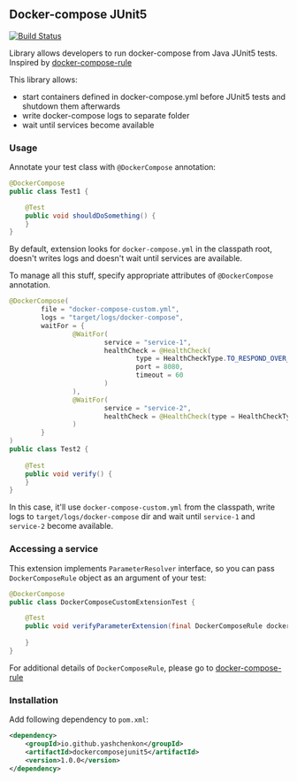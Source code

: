 ## Docker-compose JUnit5
[![Build Status](https://travis-ci.org/YashchenkoN/dockercomposejunit5.svg?branch=master)](https://travis-ci.org/YashchenkoN/dockercomposejunit5)

Library allows developers to run docker-compose from Java JUnit5 tests.
Inspired by [docker-compose-rule](https://github.com/palantir/docker-compose-rule)

This library allows:

- start containers defined in docker-compose.yml before JUnit5 tests and shutdown them afterwards
- write docker-compose logs to separate folder
- wait until services become available

### Usage
Annotate your test class with `@DockerCompose` annotation:

```java
@DockerCompose
public class Test1 {

    @Test
    public void shouldDoSomething() {
    }
}
```

By default, extension looks for `docker-compose.yml` in the classpath root, doesn't writes logs and doesn't wait until
services are available.

To manage all this stuff, specify appropriate attributes of `@DockerCompose` annotation.

```java
@DockerCompose(
        file = "docker-compose-custom.yml",
        logs = "target/logs/docker-compose",
        waitFor = {
                @WaitFor(
                        service = "service-1",
                        healthCheck = @HealthCheck(
                                type = HealthCheckType.TO_RESPOND_OVER_HTTP,
                                port = 8080,
                                timeout = 60
                        )
                ),
                @WaitFor(
                        service = "service-2",
                        healthCheck = @HealthCheck(type = HealthCheckType.ALL_PORTS_OPEN)
                )
        }
)
public class Test2 {
    
    @Test
    public void verify() {
    }
}
```

In this case, it'll use `docker-compose-custom.yml` from the classpath, write logs to
`target/logs/docker-compose` dir and wait until `service-1` and `service-2` become available.

### Accessing a service

This extension implements `ParameterResolver` interface, so you can pass `DockerComposeRule` object
as an argument of your test:

```java
@DockerCompose
public class DockerComposeCustomExtensionTest {

    @Test
    public void verifyParameterExtension(final DockerComposeRule dockerComposeRule) {
        
    }
}
```

For additional details of `DockerComposeRule`, please go to [docker-compose-rule](https://github.com/palantir/docker-compose-rule)

### Installation

Add following dependency to `pom.xml`:

```xml
<dependency>
    <groupId>io.github.yashchenkon</groupId>
    <artifactId>dockercomposejunit5</artifactId>
    <version>1.0.0</version>
</dependency>
```